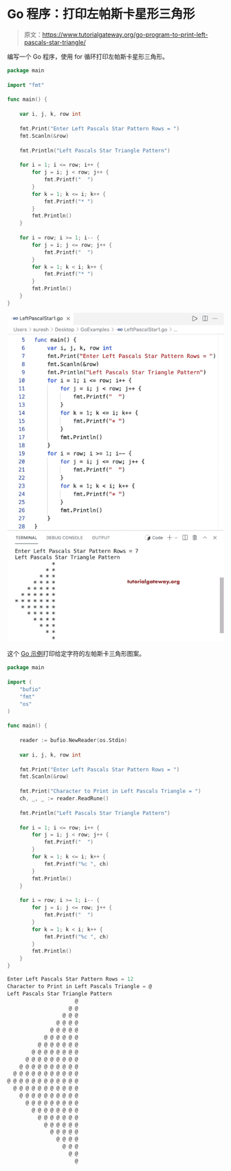 # Go 程序：打印左帕斯卡星形三角形

> 原文：<https://www.tutorialgateway.org/go-program-to-print-left-pascals-star-triangle/>

编写一个 Go 程序，使用 for 循环打印左帕斯卡星形三角形。

```go
package main

import "fmt"

func main() {

	var i, j, k, row int

	fmt.Print("Enter Left Pascals Star Pattern Rows = ")
	fmt.Scanln(&row)

	fmt.Println("Left Pascals Star Triangle Pattern")

	for i = 1; i <= row; i++ {
		for j = i; j < row; j++ {
			fmt.Printf("  ")
		}
		for k = 1; k <= i; k++ {
			fmt.Printf("* ")
		}
		fmt.Println()
	}

	for i = row; i >= 1; i-- {
		for j = i; j <= row; j++ {
			fmt.Printf("  ")
		}
		for k = 1; k < i; k++ {
			fmt.Printf("* ")
		}
		fmt.Println()
	}
}
```

![Go Program to Print Left Pascals Star Triangle](img/7eba1fdc72dba39b62632b2d36c7a864.png)

这个 [Go 示例](https://www.tutorialgateway.org/go-programs/)打印给定字符的左帕斯卡三角形图案。

```go
package main

import (
	"bufio"
	"fmt"
	"os"
)

func main() {

	reader := bufio.NewReader(os.Stdin)

	var i, j, k, row int

	fmt.Print("Enter Left Pascals Star Pattern Rows = ")
	fmt.Scanln(&row)

	fmt.Print("Character to Print in Left Pascals Triangle = ")
	ch, _, _ := reader.ReadRune()

	fmt.Println("Left Pascals Star Triangle Pattern")

	for i = 1; i <= row; i++ {
		for j = i; j < row; j++ {
			fmt.Printf("  ")
		}
		for k = 1; k <= i; k++ {
			fmt.Printf("%c ", ch)
		}
		fmt.Println()
	}

	for i = row; i >= 1; i-- {
		for j = i; j <= row; j++ {
			fmt.Printf("  ")
		}
		for k = 1; k < i; k++ {
			fmt.Printf("%c ", ch)
		}
		fmt.Println()
	}
}
```

```go
Enter Left Pascals Star Pattern Rows = 12
Character to Print in Left Pascals Triangle = @
Left Pascals Star Triangle Pattern
                      @ 
                    @ @ 
                  @ @ @ 
                @ @ @ @ 
              @ @ @ @ @ 
            @ @ @ @ @ @ 
          @ @ @ @ @ @ @ 
        @ @ @ @ @ @ @ @ 
      @ @ @ @ @ @ @ @ @ 
    @ @ @ @ @ @ @ @ @ @ 
  @ @ @ @ @ @ @ @ @ @ @ 
@ @ @ @ @ @ @ @ @ @ @ @ 
  @ @ @ @ @ @ @ @ @ @ @ 
    @ @ @ @ @ @ @ @ @ @ 
      @ @ @ @ @ @ @ @ @ 
        @ @ @ @ @ @ @ @ 
          @ @ @ @ @ @ @ 
            @ @ @ @ @ @ 
              @ @ @ @ @ 
                @ @ @ @ 
                  @ @ @ 
                    @ @ 
                      @
```